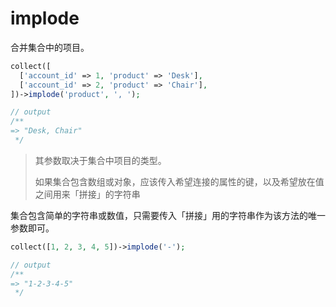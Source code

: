 # implode

合并集合中的项目。

```php
collect([
  ['account_id' => 1, 'product' => 'Desk'],
  ['account_id' => 2, 'product' => 'Chair'],
])->implode('product', ', ');

// output
/**
=> "Desk, Chair"
 */
```

> 其参数取决于集合中项目的类型。
> 
> 如果集合包含数组或对象，应该传入希望连接的属性的键，以及希望放在值之间用来「拼接」的字符串


集合包含简单的字符串或数值，只需要传入「拼接」用的字符串作为该方法的唯一参数即可。

```php
collect([1, 2, 3, 4, 5])->implode('-');

// output
/**
=> "1-2-3-4-5"
 */
```
